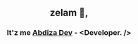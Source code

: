 <h2 align="center">zelam 👋,</h2> 
<h3 align="center">It'z me <a href="https://abdiza.tech">Abdiza Dev</a> - &lt;Developer. /&gt;</h3>
